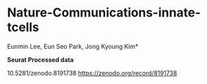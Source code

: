 # Nature-Communications-innate-tcells

Eunmin Lee, Eun Seo Park, Jong Kyoung Kim*

**Seurat Processed data**

10.5281/zenodo.8191738
https://zenodo.org/record/8191738
